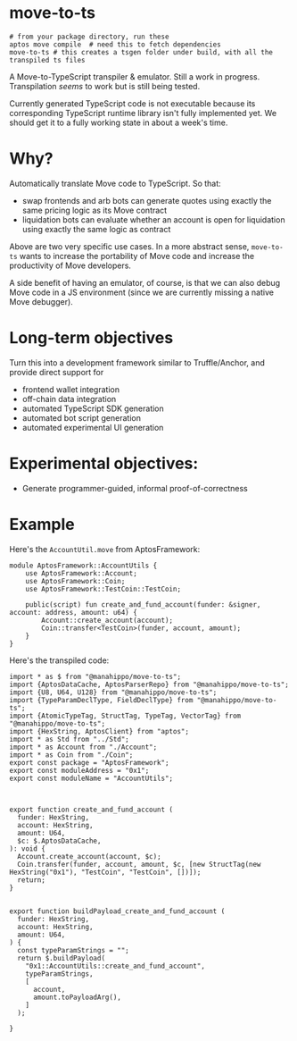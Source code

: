 # move-to-ts
```
# from your package directory, run these
aptos move compile  # need this to fetch dependencies
move-to-ts # this creates a tsgen folder under build, with all the transpiled ts files

```

A Move-to-TypeScript transpiler & emulator. Still a work in progress. Transpilation *seems* to work but is still being 
tested. 

Currently generated TypeScript code is not executable because its corresponding TypeScript runtime library isn't fully
implemented yet. We should get it to a fully working state in about a week's time.




# Why?

Automatically translate Move code to TypeScript. So that:
- swap frontends and arb bots can generate quotes using exactly the same pricing logic as its Move contract
- liquidation bots can evaluate whether an account is open for liquidation using exactly the same logic as contract

Above are two very specific use cases. In a more abstract sense, `move-to-ts` wants to increase the portability of 
Move code and increase the productivity of Move developers.

A side benefit of having an emulator, of course, is that we can also debug Move code in a JS environment (since we 
are currently missing a native Move debugger).


# Long-term objectives

Turn this into a development framework similar to Truffle/Anchor, and provide direct support for
- frontend wallet integration
- off-chain data integration
- automated TypeScript SDK generation
- automated bot script generation
- automated experimental UI generation
  

# Experimental objectives:

- Generate programmer-guided, informal proof-of-correctness


# Example
Here's the `AccountUtil.move` from AptosFramework:
```
module AptosFramework::AccountUtils {
    use AptosFramework::Account;
    use AptosFramework::Coin;
    use AptosFramework::TestCoin::TestCoin;

    public(script) fun create_and_fund_account(funder: &signer, account: address, amount: u64) {
        Account::create_account(account);
        Coin::transfer<TestCoin>(funder, account, amount);
    }
}
```

Here's the transpiled code:
```
import * as $ from "@manahippo/move-to-ts";
import {AptosDataCache, AptosParserRepo} from "@manahippo/move-to-ts";
import {U8, U64, U128} from "@manahippo/move-to-ts";
import {TypeParamDeclType, FieldDeclType} from "@manahippo/move-to-ts";
import {AtomicTypeTag, StructTag, TypeTag, VectorTag} from "@manahippo/move-to-ts";
import {HexString, AptosClient} from "aptos";
import * as Std from "../Std";
import * as Account from "./Account";
import * as Coin from "./Coin";
export const package = "AptosFramework";
export const moduleAddress = "0x1";
export const moduleName = "AccountUtils";



export function create_and_fund_account (
  funder: HexString,
  account: HexString,
  amount: U64,
  $c: $.AptosDataCache,
): void {
  Account.create_account(account, $c);
  Coin.transfer(funder, account, amount, $c, [new StructTag(new HexString("0x1"), "TestCoin", "TestCoin", [])]);
  return;
}


export function buildPayload_create_and_fund_account (
  funder: HexString,
  account: HexString,
  amount: U64,
) {
  const typeParamStrings = "";
  return $.buildPayload(
    "0x1::AccountUtils::create_and_fund_account",
    typeParamStrings,
    [
      account,
      amount.toPayloadArg(),
    ]
  );

}

```
